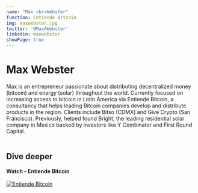 ```yaml
---
name: "Max <br>Webster"
function: Entiende Bitcoin
img: maxwebster.jpg
twitter: '@MaxAWebster'
linkedin: maxwebster
showPage: true
---
```


# Max Webster
 
Max is an entrepreneur passionate about distributing decentralized money (bitcoin) and energy (solar) throughout the world. Currently focused on increasing access to bitcoin in Latin America via Entiende Bitcoin, a consultancy that helps leading Bitcoin companies develop and distribute products in the region. Clients include Bitso (CDMX) and Give Crypto (San Francisco). Previously, helped found Bright, the leading residential solar company in Mexico backed by investors like Y Combinator and First Round Capital.
<br><br>

## Dive deeper

<div class="grid grid-cols-1 md:grid-cols-2 gap-5">
<div class="p-3 my-2">

**Watch - Entiende Bitcoin** <br><br>
[ ![Entiende Bitcoin](/content/max_entiende.png)](https://www.youtube.com/watch?v=C6YUztN7SKY/)
</div>

</div>

<br>

